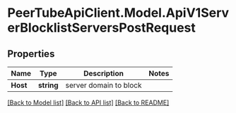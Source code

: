 # PeerTubeApiClient.Model.ApiV1ServerBlocklistServersPostRequest

## Properties

Name | Type | Description | Notes
------------ | ------------- | ------------- | -------------
**Host** | **string** | server domain to block | 

[[Back to Model list]](../README.md#documentation-for-models) [[Back to API list]](../README.md#documentation-for-api-endpoints) [[Back to README]](../README.md)

